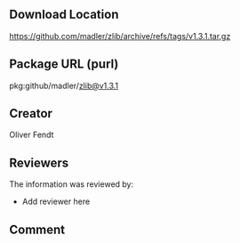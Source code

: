 ## Download Location

https://github.com/madler/zlib/archive/refs/tags/v1.3.1.tar.gz

## Package URL (purl)

pkg:github/madler/zlib@v1.3.1

## Creator

Oliver Fendt

## Reviewers

The information was reviewed by:

* Add reviewer here

## Comment

